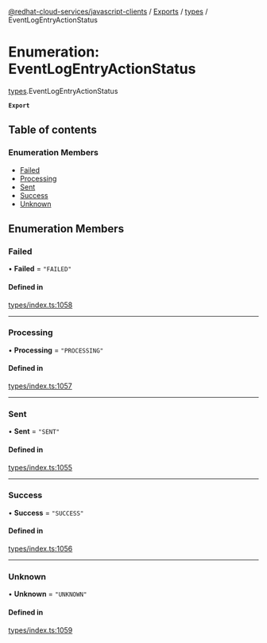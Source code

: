 [@redhat-cloud-services/javascript-clients](../README.md) / [Exports](../modules.md) / [types](../modules/types.md) / EventLogEntryActionStatus

# Enumeration: EventLogEntryActionStatus

[types](../modules/types.md).EventLogEntryActionStatus

**`Export`**

## Table of contents

### Enumeration Members

- [Failed](types.EventLogEntryActionStatus.md#failed)
- [Processing](types.EventLogEntryActionStatus.md#processing)
- [Sent](types.EventLogEntryActionStatus.md#sent)
- [Success](types.EventLogEntryActionStatus.md#success)
- [Unknown](types.EventLogEntryActionStatus.md#unknown)

## Enumeration Members

### Failed

• **Failed** = ``"FAILED"``

#### Defined in

[types/index.ts:1058](https://github.com/RedHatInsights/javascript-clients/blob/main/packages/integrations/types/index.ts#L1058)

___

### Processing

• **Processing** = ``"PROCESSING"``

#### Defined in

[types/index.ts:1057](https://github.com/RedHatInsights/javascript-clients/blob/main/packages/integrations/types/index.ts#L1057)

___

### Sent

• **Sent** = ``"SENT"``

#### Defined in

[types/index.ts:1055](https://github.com/RedHatInsights/javascript-clients/blob/main/packages/integrations/types/index.ts#L1055)

___

### Success

• **Success** = ``"SUCCESS"``

#### Defined in

[types/index.ts:1056](https://github.com/RedHatInsights/javascript-clients/blob/main/packages/integrations/types/index.ts#L1056)

___

### Unknown

• **Unknown** = ``"UNKNOWN"``

#### Defined in

[types/index.ts:1059](https://github.com/RedHatInsights/javascript-clients/blob/main/packages/integrations/types/index.ts#L1059)
